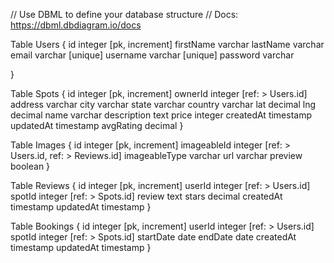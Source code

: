 // Use DBML to define your database structure
// Docs: https://dbml.dbdiagram.io/docs

Table Users {
  id integer [pk, increment]
  firstName varchar
  lastName varchar
  email varchar [unique]
  username varchar [unique]
  password varchar

}

Table Spots {
  id integer [pk, increment]
  ownerId integer [ref: > Users.id]
  address varchar
  city varchar
  state varchar
  country varchar
  lat decimal
  lng decimal
  name varchar
  description text
  price integer
  createdAt timestamp
  updatedAt timestamp
  avgRating decimal
}

Table Images {
  id integer [pk, increment]
  imageableId integer [ref: > Users.id, ref: > Reviews.id]
  imageableType varchar
  url varchar
  preview boolean
}

Table Reviews {
  id integer [pk, increment]
  userId integer [ref: > Users.id]
  spotId integer [ref: > Spots.id]
  review text
  stars decimal
  createdAt timestamp
  updatedAt timestamp
}

Table Bookings {
  id integer [pk, increment]
  userId integer [ref: > Users.id]
  spotId integer [ref: > Spots.id]
  startDate date
  endDate date
  createdAt timestamp
  updatedAt timestamp
}








